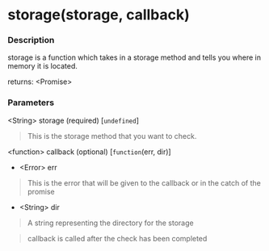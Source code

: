 # storage(storage, callback)

### Description

storage is a function which takes in a storage method and tells you where in memory it is located.

returns: \<Promise>

### Parameters

\<String> storage (required) [```undefined```]
> This is the storage method that you want to check.

\<function> callback (optional) [```function```(err, dir)]

* \<Error> err
> This is the error that will be given to the callback or in the catch of the promise

* \<String> dir
> A string representing the directory for the storage

> callback is called after the check has been completed
